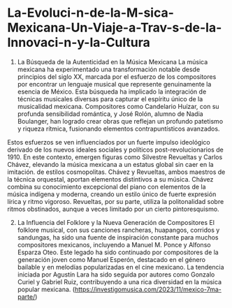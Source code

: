 # La-Evoluci-n-de-la-M-sica-Mexicana-Un-Viaje-a-Trav-s-de-la-Innovaci-n-y-la-Cultura
1. La Búsqueda de la Autenticidad en la Música Mexicana
La música mexicana ha experimentado una transformación notable desde principios del siglo XX, marcada por el esfuerzo de los compositores por encontrar un lenguaje musical que represente genuinamente la esencia de México. Esta búsqueda ha implicado la integración de técnicas musicales diversas para capturar el espíritu único de la musicalidad mexicana. Compositores como Candelario Huízar, con su profunda sensibilidad romántica, y José Rolón, alumno de Nadia Boulanger, han logrado crear obras que reflejan un profundo patetismo y riqueza rítmica, fusionando elementos contrapuntísticos avanzados.

Estos esfuerzos se ven influenciados por un fuerte impulso ideológico derivado de los nuevos ideales sociales y políticos post-revolucionarios de 1910. En este contexto, emergen figuras como Silvestre Revueltas y Carlos Chávez, elevando la música mexicana a un estatus global sin caer en la imitación. de estilos cosmopolitas. Chávez y Revueltas, ambos maestros de la técnica orquestal, aportan elementos distintivos a su música. Chávez combina su conocimiento excepcional del piano con elementos de la música indígena y moderna, creando un estilo único de fuerte expresión lírica y ritmo vigoroso. Revueltas, por su parte, utiliza la politonalidad sobre ritmos obstinados, aunque a veces limitado por un cierto pintoresquismo.

2. La Influencia del Folklore y la Nueva Generación de Compositores
El folklore musical, con sus canciones rancheras, huapangos, corridos y sandungas, ha sido una fuente de inspiración constante para muchos compositores mexicanos, incluyendo a Manuel M. Ponce y Alfonso Esparza Oteo. Este legado ha sido continuado por compositores de la generación joven como Manuel Esperón, destacado en el género bailable y en melodías popularizadas en el cine mexicano. La tendencia iniciada por Agustín Lara ha sido seguida por autores como Gonzalo Curiel y Gabriel Ruiz, contribuyendo a una rica diversidad en la música popular mexicana.
(https://investigomusica.com/2023/11/mexico-7ma-parte/)
